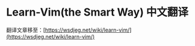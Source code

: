 # Learn-Vim(the Smart Way) 中文翻译

翻译文章移至：[https://wsdjeg.net/wiki/learn-vim/](https://wsdjeg.net/wiki/learn-vim/)
